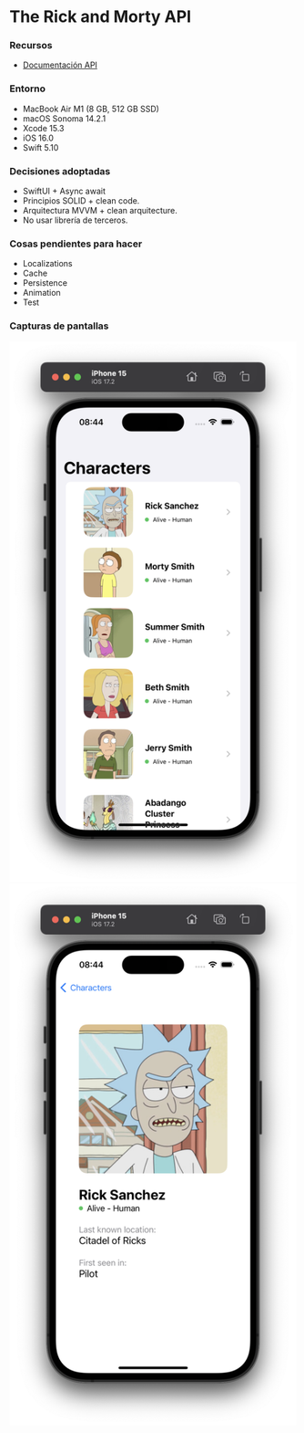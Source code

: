 # The Rick and Morty API

### Recursos
- [Documentación API](https://rickandmortyapi.com/documentation)

### Entorno
- MacBook Air M1 (8 GB, 512 GB SSD)
- macOS Sonoma 14.2.1
- Xcode 15.3
- iOS 16.0
- Swift 5.10

### Decisiones adoptadas
- SwiftUI + Async await
- Principios SOLID + clean code.
- Arquitectura MVVM + clean arquitecture.
- No usar librería de terceros.

### Cosas pendientes para hacer
- Localizations
- Cache
- Persistence
- Animation
- Test

### Capturas de pantallas

![Characters](./characters.png "Characters")
![Character](./character.png "Character")

